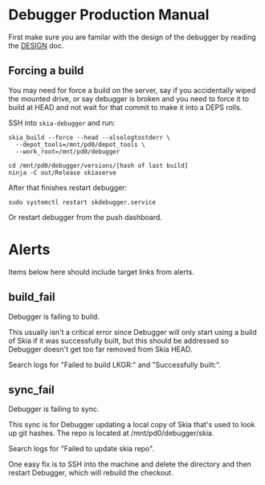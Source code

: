 Debugger Production Manual
========================

First make sure you are familar with the design of the debugger by reading the
[DESIGN](./DESIGN.md) doc.


Forcing a build
---------------

You may need for force a build on the server, say if you accidentally wiped
the mounted drive, or say debugger is broken and you need to force it to build
at HEAD and not wait for that commit to make it into a DEPS rolls.

SSH into `skia-debugger` and run:

    skia_build --force --head --alsologtostderr \
      --depot_tools=/mnt/pd0/depot_tools \
      --work_root=/mnt/pd0/debugger

    cd /mnt/pd0/debugger/versions/[hash of last build]
    ninja -C out/Release skiaserve

After that finishes restart debugger:

    sudo systemctl restart skdebugger.service

Or restart debugger from the push dashboard.

Alerts
======

Items below here should include target links from alerts.

build_fail
----------
Debugger is failing to build.

This usually isn't a critical error since Debugger will only start
using a build of Skia if it was successfully built, but this should
be addressed so Debugger doesn't get too far removed from Skia HEAD.

Search logs for "Failed to build LKGR:" and "Successfully built:".

sync_fail
---------
Debugger is failing to sync.

This sync is for Debugger updating a local copy of Skia that's used
to look up git hashes. The repo is located at /mnt/pd0/debugger/skia.

Search logs for "Failed to update skia repo".

One easy fix is to SSH into the machine and delete the directory and
then restart Debugger, which will rebuild the checkout.


